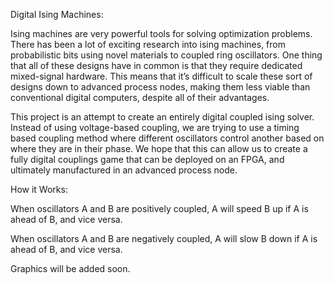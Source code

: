 Digital Ising Machines:

Ising machines are very powerful tools for solving optimization problems. There has been a lot of exciting research into ising machines, from probabilistic bits using novel materials to coupled ring oscillators. One thing that all of these designs have in common is that they require dedicated mixed-signal hardware. This means that it’s difficult to scale these sort of designs down to advanced process nodes, making them less viable than conventional digital computers, despite all of their advantages.

This project is an attempt to create an entirely digital coupled ising solver. Instead of using voltage-based coupling, we are trying to use a timing based coupling method where different oscillators control another based on where they are in their phase. We hope that this can allow us to create a fully digital couplings game that can be deployed on an FPGA, and ultimately manufactured in an advanced process node.

How it Works:

When oscillators A and B are positively coupled, A will speed B up if A is ahead of B, and vice versa.

When oscillators A and B are negatively coupled, A will slow B down if A is ahead of B, and vice versa.

Graphics will be added soon.	
